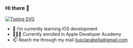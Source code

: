 ### Hi there 👋

<a href="https://git.io/typing-svg"><img src="https://readme-typing-svg.demolab.com?font=Fira+Code&duration=4000&pause=700&color=5C968D&random=false&width=435&lines=Hi+there!+I'm+Clara;An+iOS+Developer+;and+a+UI%2FUX+enthusiast" alt="Typing SVG" /></a>

- 🌱 I’m currently learning iOS development
- 👩🏻‍💻 Currently enrolled in Apple Developer Academy
- 📫 Reach me through my mail liusclarabella@gmail.com



